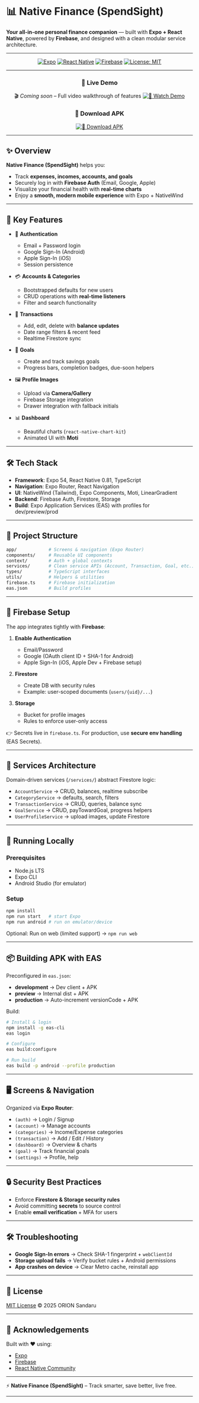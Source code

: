 # 📊 Native Finance (SpendSight)

**Your all-in-one personal finance companion** — built with **Expo + React Native**, powered by **Firebase**, and designed with a clean modular service architecture.

---

<div align="center">

[![Expo](https://img.shields.io/badge/Expo-54.0.0-000020?style=for-the-badge\&logo=expo\&logoColor=white)](https://expo.dev)
[![React Native](https://img.shields.io/badge/React%20Native-0.81-61DAFB?style=for-the-badge\&logo=react\&logoColor=white)](https://reactnative.dev)
[![Firebase](https://img.shields.io/badge/Firebase-Auth%2FFirestore%2FStorage-FFCA28?style=for-the-badge\&logo=firebase\&logoColor=black)](https://firebase.google.com/)
[![License: MIT](https://img.shields.io/badge/License-MIT-green.svg?style=for-the-badge)](LICENSE)

---

### 📱 Live Demo

🎬 *Coming soon* – Full video walkthrough of features
[![🎥 Watch Demo](https://img.shields.io/badge/🎥_Watch_Demo-Coming_Soon-FF0000?style=for-the-badge\&logo=youtube\&logoColor=white\&labelColor=black)](https://www.youtube.com/watch?v=YOUR_VIDEO_ID)

### 📲 Download APK

[![📱 Download APK](https://img.shields.io/badge/📱_Download_APK-Available_Now-4285F4?style=for-the-badge\&logo=googledrive\&logoColor=white\&labelColor=black)](https://drive.google.com/drive/folders/1PbfEcWlcJ5sDmDE1Mwdln0aK4EjE163m?usp=sharing)

</div>

---

## ✨ Overview

**Native Finance (SpendSight)** helps you:

* Track **expenses, incomes, accounts, and goals**
* Securely log in with **Firebase Auth** (Email, Google, Apple)
* Visualize your financial health with **real-time charts**
* Enjoy a **smooth, modern mobile experience** with Expo + NativeWind

---

## 🚀 Key Features

* 🔐 **Authentication**

  * Email + Password login
  * Google Sign-In (Android)
  * Apple Sign-In (iOS)
  * Session persistence

* 💳 **Accounts & Categories**

  * Bootstrapped defaults for new users
  * CRUD operations with **real-time listeners**
  * Filter and search functionality

* 💸 **Transactions**

  * Add, edit, delete with **balance updates**
  * Date range filters & recent feed
  * Realtime Firestore sync

* 🎯 **Goals**

  * Create and track savings goals
  * Progress bars, completion badges, due-soon helpers

* 🖼️ **Profile Images**

  * Upload via **Camera/Gallery**
  * Firebase Storage integration
  * Drawer integration with fallback initials

* 📊 **Dashboard**

  * Beautiful charts (`react-native-chart-kit`)
  * Animated UI with **Moti**

---

## 🛠️ Tech Stack

* **Framework**: Expo 54, React Native 0.81, TypeScript
* **Navigation**: Expo Router, React Navigation
* **UI**: NativeWind (Tailwind), Expo Components, Moti, LinearGradient
* **Backend**: Firebase Auth, Firestore, Storage
* **Build**: Expo Application Services (EAS) with profiles for dev/preview/prod

---

## 📂 Project Structure

```bash
app/            # Screens & navigation (Expo Router)
components/     # Reusable UI components
context/        # Auth + global contexts
services/       # Clean service APIs (Account, Transaction, Goal, etc.)
types/          # TypeScript interfaces
utils/          # Helpers & utilities
firebase.ts     # Firebase initialization
eas.json        # Build profiles
```

---

## 🔑 Firebase Setup

The app integrates tightly with **Firebase**:

1. **Enable Authentication**

   * Email/Password
   * Google (OAuth client ID + SHA-1 for Android)
   * Apple Sign-In (iOS, Apple Dev + Firebase setup)

2. **Firestore**

   * Create DB with security rules
   * Example: user-scoped documents (`users/{uid}/...`)

3. **Storage**

   * Bucket for profile images
   * Rules to enforce user-only access

👉 Secrets live in `firebase.ts`. For production, use **secure env handling** (EAS Secrets).

---

## 🧩 Services Architecture

Domain-driven services (`/services/`) abstract Firestore logic:

* `AccountService` → CRUD, balances, realtime subscribe
* `CategoryService` → defaults, search, filters
* `TransactionService` → CRUD, queries, balance sync
* `GoalService` → CRUD, payTowardGoal, progress helpers
* `UserProfileService` → upload images, update Firestore

---

## 📲 Running Locally

### Prerequisites

* Node.js LTS
* Expo CLI
* Android Studio (for emulator)

### Setup

```bash
npm install
npm run start   # start Expo
npm run android # run on emulator/device
```

Optional: Run on web (limited support) → `npm run web`

---

## 📦 Building APK with EAS

Preconfigured in `eas.json`:

* **development** → Dev client + APK
* **preview** → Internal dist + APK
* **production** → Auto-increment versionCode + APK

Build:

```bash
# Install & login
npm install -g eas-cli
eas login

# Configure
eas build:configure

# Run build
eas build -p android --profile production
```

---

## 🖥️ Screens & Navigation

Organized via **Expo Router**:

* `(auth)` → Login / Signup
* `(account)` → Manage accounts
* `(categories)` → Income/Expense categories
* `(transaction)` → Add / Edit / History
* `(dashboard)` → Overview & charts
* `(goal)` → Track financial goals
* `(settings)` → Profile, help

---

## 🔒 Security Best Practices

* Enforce **Firestore & Storage security rules**
* Avoid committing **secrets** to source control
* Enable **email verification** + MFA for users

---

## 🛠️ Troubleshooting

* **Google Sign-In errors** → Check SHA-1 fingerprint + `webClientId`
* **Storage upload fails** → Verify bucket rules + Android permissions
* **App crashes on device** → Clear Metro cache, reinstall app

---

## 📜 License

[MIT License](LICENSE) © 2025 ORION Sandaru

---

## 🙌 Acknowledgements

Built with ❤️ using:

* [Expo](https://expo.dev)
* [Firebase](https://firebase.google.com/)
* [React Native Community](https://reactnative.dev)

---

⚡ **Native Finance (SpendSight)** – Track smarter, save better, live free.

---

